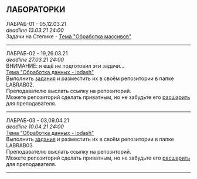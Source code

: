 ## ЛАБОРАТОРКИ

ЛАБРАБ-01 - 05,12.03.21  
_deadline 13.03.21 24:00_  
Задачи на Степике - [Тема "Обработка массивов"](https://stepik.org/lesson/416145/)  

---  

ЛАБРАБ-02 - 19,26.03.21  
_deadline 27.03.21 24:00_  
ВНИМАНИЕ: я ещё не подготовил эти задачи...  
[Тема "Обработка данных - lodash"](/theme-05-lodash/)  
Выполнить [задания](./LABRAB02/LABRAB02.md) и разместить их в своём репозитории в папке LABRAB02.  
Преподавателю выслать ссылку на репозиторий.  
Можете репозиторий сделать приватным, но не забудьте его [расшарить](/pdf/shareGit.pdf) для преподавателя.  

---  

ЛАБРАБ-03 - 03,09.04.21  
_deadline 10.04.21 24:00_  
[Тема "Обработка данных - lodash"](/theme-05-lodash/)  
Выполнить [задания](./LABRAB03/LABRAB03.md) и разместить их в своём репозитории в папке LABRAB03.  
Преподавателю выслать ссылку на репозиторий.  
Можете репозиторий сделать приватным, но не забудьте его [расшарить](/pdf/shareGit.pdf) для преподавателя.  

---  

```

```
